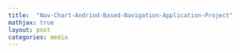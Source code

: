 ```yaml
---
title:  "Nav-Chart-Andriod-Based-Navigation-Application-Project"
mathjax: true
layout: post
categories: media
---
```


